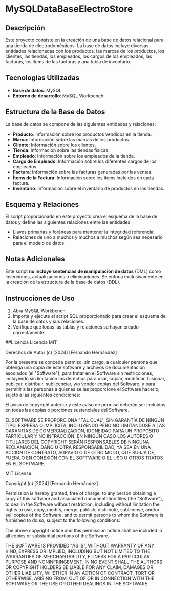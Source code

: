 # MySQLDataBaseElectroStore
## Descripción
Este proyecto consiste en la creación de una base de datos relacional para una tienda de electrodomésticos. La base de datos incluye diversas entidades relacionadas con los productos, las marcas de los productos, los clientes, las tiendas, los empleados, los cargos de los empleados, las facturas, los ítems de las facturas y una tabla de inventario.

## Tecnologías Utilizadas
- **Base de datos**: MySQL
- **Entorno de desarrollo**: MySQL Workbench

## Estructura de la Base de Datos
La base de datos se compone de las siguientes entidades y relaciones:

- **Producto**: Información sobre los productos vendidos en la tienda.
- **Marca**: Información sobre las marcas de los productos.
- **Cliente**: Información sobre los clientes.
- **Tienda**: Información sobre las tiendas físicas.
- **Empleado**: Información sobre los empleados de la tienda.
- **Cargo de Empleado**: Información sobre los diferentes cargos de los empleados.
- **Factura**: Información sobre las facturas generadas por las ventas.
- **Ítems de la Factura**: Información sobre los ítems incluidos en cada factura.
- **Inventario**: Información sobre el inventario de productos en las tiendas.

## Esquema y Relaciones
El script proporcionado en este proyecto crea el esquema de la base de datos y define las siguientes relaciones entre las entidades:

- Llaves primarias y foráneas para mantener la integridad referencial.
- Relaciones de uno a muchos y muchos a muchos según sea necesario para el modelo de datos.

## Notas Adicionales
Este script **no incluye sentencias de manipulación de datos** (DML) como inserciones, actualizaciones o eliminaciones. Se enfoca exclusivamente en la creación de la estructura de la base de datos (DDL).

## Instrucciones de Uso
1. Abra MySQL Workbench.
2. Importe y ejecute el script SQL proporcionado para crear el esquema de la base de datos y sus relaciones.
3. Verifique que todas las tablas y relaciones se hayan creado correctamente.

##Licencia
Licencia MIT

Derechos de Autor (c) [2024] [Fernando Hernández]

Por la presente se concede permiso, sin cargo, a cualquier persona que obtenga una copia
de este software y archivos de documentación asociados (el "Software"), para tratar
en el Software sin restricciones, incluyendo sin limitación los derechos
para usar, copiar, modificar, fusionar, publicar, distribuir, sublicenciar, y/o vender
copias del Software, y para permitir a las personas a quienes se les proporcione el Software
hacerlo, sujeto a las siguientes condiciones:

El aviso de copyright anterior y este aviso de permiso deberán ser incluidos en todas
las copias o porciones sustanciales del Software.

EL SOFTWARE SE PROPORCIONA "TAL CUAL", SIN GARANTÍA DE NINGÚN TIPO, EXPRESA O
IMPLÍCITA, INCLUYENDO PERO NO LIMITÁNDOSE A LAS GARANTÍAS DE COMERCIALIZACIÓN,
IDONEIDAD PARA UN PROPÓSITO PARTICULAR Y NO INFRACCIÓN. EN NINGÚN CASO LOS
AUTORES O TITULARES DEL COPYRIGHT SERÁN RESPONSABLES DE NINGUNA RECLAMACIÓN, DAÑO U OTRA
RESPONSABILIDAD, YA SEA EN UNA ACCIÓN DE CONTRATO, AGRAVIO O DE OTRO MODO, QUE SURJA DE,
FUERA O EN CONEXIÓN CON EL SOFTWARE O EL USO U OTROS TRATOS EN EL
SOFTWARE.

MIT License

Copyright (c) [2024] [Fernando Hernández]

Permission is hereby granted, free of charge, to any person obtaining a copy
of this software and associated documentation files (the "Software"), to deal
in the Software without restriction, including without limitation the rights
to use, copy, modify, merge, publish, distribute, sublicense, and/or sell
copies of the Software, and to permit persons to whom the Software is
furnished to do so, subject to the following conditions:

The above copyright notice and this permission notice shall be included in all
copies or substantial portions of the Software.

THE SOFTWARE IS PROVIDED "AS IS", WITHOUT WARRANTY OF ANY KIND, EXPRESS OR
IMPLIED, INCLUDING BUT NOT LIMITED TO THE WARRANTIES OF MERCHANTABILITY,
FITNESS FOR A PARTICULAR PURPOSE AND NONINFRINGEMENT. IN NO EVENT SHALL THE
AUTHORS OR COPYRIGHT HOLDERS BE LIABLE FOR ANY CLAIM, DAMAGES OR OTHER
LIABILITY, WHETHER IN AN ACTION OF CONTRACT, TORT OR OTHERWISE, ARISING FROM,
OUT OF OR IN CONNECTION WITH THE SOFTWARE OR THE USE OR OTHER DEALINGS IN THE
SOFTWARE.
